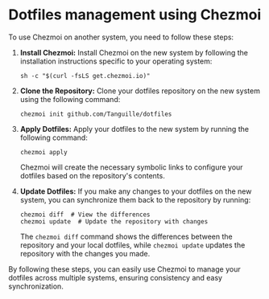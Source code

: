 # Dotfiles management using Chezmoi

To use Chezmoi on another system, you need to follow these steps:

1. **Install Chezmoi:** Install Chezmoi on the new system by following the installation instructions specific to your operating system:

   ```shell
   sh -c "$(curl -fsLS get.chezmoi.io)"  
   ```

3. **Clone the Repository:** Clone your dotfiles repository on the new system using the following command:

   ```shell
   chezmoi init github.com/Tanguille/dotfiles
   ```

4. **Apply Dotfiles:** Apply your dotfiles to the new system by running the following command:

   ```shell
   chezmoi apply
   ```

   Chezmoi will create the necessary symbolic links to configure your dotfiles based on the repository's contents.

5. **Update Dotfiles:** If you make any changes to your dotfiles on the new system, you can synchronize them back to the repository by running:

   ```shell
   chezmoi diff  # View the differences
   chezmoi update  # Update the repository with changes
   ```

   The `chezmoi diff` command shows the differences between the repository and your local dotfiles, while `chezmoi update` updates the repository with the changes you made.

By following these steps, you can easily use Chezmoi to manage your dotfiles across multiple systems, ensuring consistency and easy synchronization.

